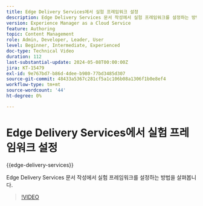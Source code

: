 ```yaml
---
title: Edge Delivery Services에서 실험 프레임워크 설정
description: Edge Delivery Services 문서 작성에서 실험 프레임워크를 설정하는 방법을 살펴봅니다.
version: Experience Manager as a Cloud Service
feature: Authoring
topic: Content Management
role: Admin, Developer, Leader, User
level: Beginner, Intermediate, Experienced
doc-type: Technical Video
duration: 112
last-substantial-update: 2024-05-08T00:00:00Z
jira: KT-15479
exl-id: 9e767bd7-b86d-4dee-b980-77bd3485d307
source-git-commit: 48433a5367c281cf5a1c106b08a1306f1b0e8ef4
workflow-type: tm+mt
source-wordcount: '44'
ht-degree: 0%

---
```


# Edge Delivery Services에서 실험 프레임워크 설정

{{edge-delivery-services}}

Edge Delivery Services 문서 작성에서 실험 프레임워크를 설정하는 방법을 살펴봅니다.

>[!VIDEO](https://video.tv.adobe.com/v/3438935/?learn=on&captions=kor)
